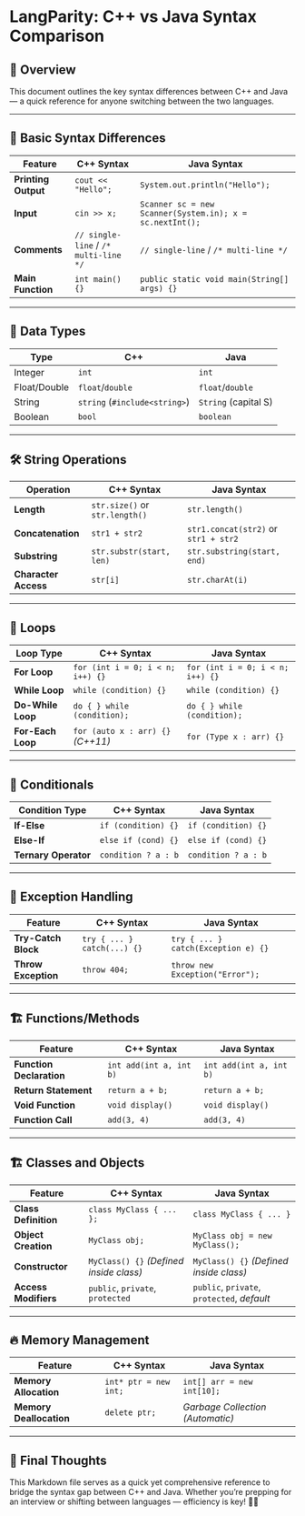 # LangParity: C++ vs Java Syntax Comparison

## 🎯 Overview
This document outlines the key syntax differences between C++ and Java — a quick reference for anyone switching between the two languages.

---

## 🔧 Basic Syntax Differences

| Feature            | C++ Syntax               | Java Syntax               |
|--------------------|--------------------------|---------------------------|
| **Printing Output** | `cout << "Hello";`       | `System.out.println("Hello");` |
| **Input**           | `cin >> x;`              | `Scanner sc = new Scanner(System.in); x = sc.nextInt();` |
| **Comments**       | `// single-line` / `/* multi-line */` | `// single-line` / `/* multi-line */` |
| **Main Function**   | `int main() {}`          | `public static void main(String[] args) {}` |

---

## 🔢 Data Types

| Type         | C++    | Java    |
|--------------|--------|---------|
| Integer      | `int`  | `int`   |
| Float/Double | `float`/`double` | `float`/`double` |
| String       | `string` (`#include<string>`) | `String` (capital S) |
| Boolean      | `bool` | `boolean` |

---

## 🛠️ String Operations

| Operation        | C++ Syntax            | Java Syntax              |
|------------------|-----------------------|--------------------------|
| **Length**        | `str.size()` or `str.length()` | `str.length()`           |
| **Concatenation** | `str1 + str2`         | `str1.concat(str2)` or `str1 + str2` |
| **Substring**     | `str.substr(start, len)` | `str.substring(start, end)` |
| **Character Access** | `str[i]`           | `str.charAt(i)`          |

---

## 🔄 Loops

| Loop Type         | C++ Syntax                         | Java Syntax                         |
|-------------------|-----------------------------------|------------------------------------|
| **For Loop**       | `for (int i = 0; i < n; i++) {}`   | `for (int i = 0; i < n; i++) {}`    |
| **While Loop**     | `while (condition) {}`            | `while (condition) {}`              |
| **Do-While Loop**  | `do { } while (condition);`       | `do { } while (condition);`         |
| **For-Each Loop**  | `for (auto x : arr) {}` *(C++11)* | `for (Type x : arr) {}`             |

---

## 🧠 Conditionals

| Condition Type     | C++ Syntax          | Java Syntax         |
|--------------------|---------------------|---------------------|
| **If-Else**         | `if (condition) {}` | `if (condition) {}` |
| **Else-If**         | `else if (cond) {}` | `else if (cond) {}` |
| **Ternary Operator**| `condition ? a : b` | `condition ? a : b` |

---

## 🚀 Exception Handling

| Feature            | C++ Syntax                 | Java Syntax                    |
|--------------------|----------------------------|-------------------------------|
| **Try-Catch Block** | `try { ... } catch(...) {}` | `try { ... } catch(Exception e) {}` |
| **Throw Exception** | `throw 404;`               | `throw new Exception("Error");`    |

---

## 🏗️ Functions/Methods

| Feature        | C++ Syntax                     | Java Syntax                        |
|----------------|--------------------------------|-----------------------------------|
| **Function Declaration** | `int add(int a, int b)`     | `int add(int a, int b)`               |
| **Return Statement** | `return a + b;`              | `return a + b;`                      |
| **Void Function**    | `void display()`             | `void display()`                     |
| **Function Call**    | `add(3, 4)`                  | `add(3, 4)`                          |

---

## 🏗️ Classes and Objects

| Feature            | C++ Syntax                                   | Java Syntax                                     |
|--------------------|----------------------------------------------|--------------------------------------------------|
| **Class Definition** | `class MyClass { ... };`                    | `class MyClass { ... }`                           |
| **Object Creation** | `MyClass obj;`                               | `MyClass obj = new MyClass();`                    |
| **Constructor**    | `MyClass() {}` *(Defined inside class)*       | `MyClass() {}` *(Defined inside class)*           |
| **Access Modifiers** | `public`, `private`, `protected`            | `public`, `private`, `protected`, *default*       |

---

## 🔥 Memory Management

| Feature          | C++ Syntax                      | Java Syntax                    |
|------------------|---------------------------------|-------------------------------|
| **Memory Allocation** | `int* ptr = new int;`          | `int[] arr = new int[10];`     |
| **Memory Deallocation** | `delete ptr;`                | *Garbage Collection (Automatic)* |

---

## 🎉 Final Thoughts
This Markdown file serves as a quick yet comprehensive reference to bridge the syntax gap between C++ and Java. Whether you’re prepping for an interview or shifting between languages — efficiency is key! 🚀✨

